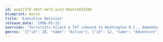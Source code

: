 ```yaml
---
id: aea17376-4657-4e73-ac53-08a5cb835206
blueprint: movie
title: 'Executive Decision'
release_date: '1996-03-15'
overview: 'Terrorists hijack a 747 inbound to Washington D.C., demanding the the release of their imprisoned leader. Intelligence expert David Grant (Kurt Russell) suspects another reason and he is soon the reluctant member of a special assault team that is assigned to intercept the plane and hijackers.'
genres: '[{"id": 28, "name": "Action"}, {"id": 12, "name": "Adventure"}, {"id": 18, "name": "Drama"}, {"id": 53, "name": "Thriller"}]'
---
```

